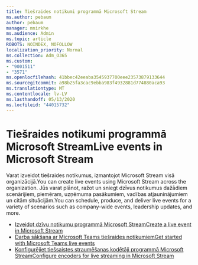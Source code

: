 ```yaml
---
title: Tiešraides notikumi programmā Microsoft Stream
ms.author: pebaum
author: pebaum
manager: mnirkhe
ms.audience: Admin
ms.topic: article
ROBOTS: NOINDEX, NOFOLLOW
localization_priority: Normal
ms.collection: Adm_O365
ms.custom:
- "9001511"
- "3571"
ms.openlocfilehash: 41bbec42eeaba3545937700eee23573879133644
ms.sourcegitcommit: a98b25fa3cac9ebba983f4932881d774880aca93
ms.translationtype: MT
ms.contentlocale: lv-LV
ms.lasthandoff: 05/13/2020
ms.locfileid: "44015732"
---
```

# <a name="live-events-in-microsoft-stream"></a><span data-ttu-id="bcafa-102">Tiešraides notikumi programmā Microsoft Stream</span><span class="sxs-lookup"><span data-stu-id="bcafa-102">Live events in Microsoft Stream</span></span>

<span data-ttu-id="bcafa-103">Varat izveidot tiešraides notikumus, izmantojot Microsoft Stream visā organizācijā.</span><span class="sxs-lookup"><span data-stu-id="bcafa-103">You can create live events using Microsoft Stream across the organization.</span></span> <span data-ttu-id="bcafa-104">Jūs varat plānot, ražot un sniegt dzīvus notikumus dažādiem scenārijiem, piemēram, uzņēmuma pasākumiem, vadības atjauninājumiem un citām situācijām.</span><span class="sxs-lookup"><span data-stu-id="bcafa-104">You can schedule, produce, and deliver live events for a variety of scenarios such as company-wide events, leadership updates, and more.</span></span>

- [<span data-ttu-id="bcafa-105">Izveidot dzīvu notikumu programmā Microsoft Stream</span><span class="sxs-lookup"><span data-stu-id="bcafa-105">Create a live event in Microsoft Stream</span></span>](https://docs.microsoft.com/stream/live-create-event)
- [<span data-ttu-id="bcafa-106">Darba sākšana ar Microsoft Teams tiešraides notikumiem</span><span class="sxs-lookup"><span data-stu-id="bcafa-106">Get started with Microsoft Teams live events</span></span>](https://support.office.com/article/get-started-with-microsoft-teams-live-events-d077fec2-a058-483e-9ab5-1494afda578a)
- [<span data-ttu-id="bcafa-107">Konfigurējiet tiešsaistes straumēšanas kodētāji programmā Microsoft Stream</span><span class="sxs-lookup"><span data-stu-id="bcafa-107">Configure encoders for live streaming in Microsoft Stream</span></span>](https://docs.microsoft.com/stream/live-encoder-setup)
